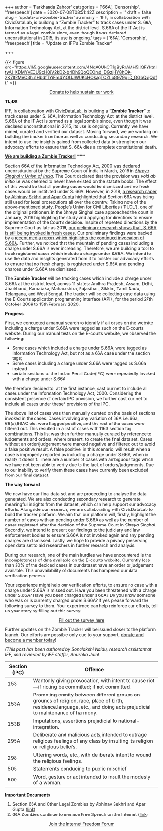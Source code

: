 +++
author = 'Farkhanda Zahoor'
categories = ['66A', 'Censorship', 'freespeech']
date = 2020-07-08T08:51:42Z
description = ''
draft = false
slug = 'update-on-zombie-tracker'
summary = 'IFF, in collaboration with CivicDataLab, is building a “Zombie Tracker” to track cases under S. 66A, Information Technology Act, at the district level. S.66A of the IT Act is termed as a legal zombie since, even though it was declared unconstitutional in 2015, its use is ongoing.'
tags = ['66A', 'Censorship', 'freespeech']
title = 'Update on IFF’s Zombie Tracker'

+++


{{< figure src="https://lh5.googleusercontent.com/4NqA0UkCT1gByRrAMH5lIQFYktnltwU_KDMYvECU9cHQiV2kD2-b4Dh9QoQEOmd_DGzjHY8hOK-zK7ltRMeC3hu1HbdfTYiFm4YiOUJWUKcHOkagTCZLoG979giiC_GGbQkjQdft" >}}

<div style="text-align:center;">
    <a href="https://internetfreedom.in/donate/" class="button">Donate to help sustain our work</a>
</div>

**TL;DR**

IFF, in collaboration with [CivicDataLab](https://www.civicdatalab.in/), is building a “**Zombie Tracker**” to track cases under S. 66A, Information Technology Act, at the district level. S.66A of the IT Act is termed as a legal zombie since, even though it was declared unconstitutional in 2015, its use is ongoing. Currently, we have mined, curated and verified our dataset. Moving forward, we are working on building the tracker interface as well as conducting secondary research. We intend to use the insights gained from collected data to strengthen our advocacy efforts to ensure that S. 66A dies a complete constitutional death.

[**We are building a Zombie Tracker!**](https://internetfreedom.in/no-more-section-66a-cases-we-are-taking-the-agami-challenge/) ****

Section 66A of the Information Technology Act, 2000 was declared unconstitutional by the Supreme Court of India in March, 2015 in [_Shreya Singhal v Union of India_](https://indiankanoon.org/doc/110813550/). The Court declared that the provision was _void ab initio_ i.e was deemed to never have existed on the statute books. The effect of this would be that all pending cases would be dismissed and no fresh cases would be instituted under S. 66A. However, in 2018, [a research paper by Abhinav Sekhri and Apar Gupta](https://papers.ssrn.com/sol3/papers.cfm?abstract_id=3275893) highlighted that Section 66A was being still used for legal prosecutions all over the country. Taking note of the above-mentioned study, People’s Union for Civil Liberties (‘PUCL’), one of the original petitioners in the Shreya Singhal case approached the court in January, 2019 highlighting the study and applying for directions to ensure implementation of the Court’s decision. Inspite of repeated directions by the Supreme Court as late as 2019, [our preliminary research shows that, S. 66A is still being invoked in fresh cases](https://internetfreedom.in/66a-zombies-continue-to-menace-free-speech-on-the-internet/). Our preliminary findings were backed by a [recent media report which highlights the continued invocation of S.66A](https://www.livelaw.in/news-updates/financial-assistance-of-5000-each-granted-to-16448-advocates-to-deal-with-covid-19-crisis-bar-council-of-delhi-tells-delhi-hc-159564?infinitescroll=1). Further, we noticed that the mountain of pending cases including a charge under S.66A is ever increasing. Therefore, we are building a tool to track registered cases which include a charge under S.66A. We intend to use the data and insights generated from it to bolster our advocacy efforts to ensure that no fresh charge is registered under S.66A and pending charges under S.66A are dismissed. 

The **Zombie Tracker** will be tracking cases which include a charge under S.66A at the district level, across 11 states: Andhra Pradesh, Assam, Delhi, Jharkhand, Karnataka, Maharashtra, Rajasthan, Sikkim, Tamil Nadu, Telangana, and West Bengal. The tracker will be collecting case data using the E-Courts application programming interface (API) , for the period 27th October 2009 to 15th February 2020.

**Progress**

First, we conducted a manual search to identify if all cases on the website including a charge under S.66A were tagged as such on the E-courts website. During our manual tests on the E-courts website, we observed the following:

* Some cases which included a charge under S.66A, were tagged as Information Technology Act, but not as a 66A case under the section tags;
* Some cases including a charge under S.66A were tagged as S.66a instead
* certain sections of the Indian Penal Code(IPC) were repeatedly invoked with a charge under S.66A

We therefore decided to, at the first instance, cast our net to include all cases under the Information Technology Act, 2000. Considering the consistent presence of certain IPC provision, we further cast our net to include all cases under these* provisions of the IPC.

The above list of cases was then manually curated on the basis of sections invoked in the cases. Cases involving any variation of 66A i.e. 66a, 66(a),66AC etc. were flagged positive, and the rest of the cases were filtered out. This resulted in a list of cases with 1163 section tag combinations. This list was then further manually curated by reference to judgements and orders, where present, to create the final data set. Cases without an order/judgement were marked negative and filtered out to avoid a false positive result. A false positive, in this scenario, will result when a case is improperly reported as including a charge under S.66A, when in reality it doesn't. There are a number of cases with ambiguous tags which we have not been able to verify due to the lack of orders/judgements. Due to our inability to verify them these cases have currently been excluded from our final dataset. 

**The way forward**

We now have our final data set and are proceeding to analyse the data generated. We are also conducting secondary research to generate meaningful insights from the dataset, which can help support our advocacy efforts. Alongside our research, we are collaborating with CivicDataLab to build the tracker platform. We aim that our platform will, firstly, highlight the number of cases with an pending under S.66A as well as the number of cases registered after the decision of the Supreme Court in _Shreya Singhal_. Secondly, we intend to present our findings to the judiciary and law enforcement bodies to ensure S.66A is not invoked again and any pending charges are dismissed. Lastly, we hope to provide a privacy preserving open data set to aid researchers in further research and analysis. 

During our research, one of the main hurdles we have encountered is the incompleteness of data available on the E-courts website. Currently less than 20% of the decided cases in our dataset have an order or judgement available. This unavailability of documents has hampered our data verification process. 

Your experience might help our verification efforts, to ensure no case with a charge under S.66A is missed out. Have you been threatened with a charge under S.66A? Have you been charged under s.66A? Do you know someone who was or is currently charged under S.66A? If yes please forward the following survey to them.  Your experience can help reinforce our efforts, tell us your story by filling out this survey:

<div style="text-align:center;">
    <a href="https://blocksurvey.io/survey/1PfQfn62JSDjjyK4nuHoY5t21wKeuocLLm/86bf1e54-ceea-4c84-b122-bbd9aa19bf60" class="button">Fill out the survey here</a>
</div>



Further updates on the Zombie Tracker will be issued closer to the platform launch. Our efforts are possible only due to your support, [donate and become a member today](https://internetfreedom.in/donate/)!

_(This post has been authored by Sonalakshi Naidu, research assistant at IFF, and reviewed by IFF staffer, Anushka Jain)_

| Section (IPC) | Offence                                                                                                                                                             	|
|---------|-------------------------------------------------------------------------------------------------------------------------------------------------------------------------|
| 153 	| Wantonly giving provocation, with intent to cause riot—if rioting be committed; if not committed.                                                                   	|
| 153A	| Promoting enmity between different groups on grounds of religion, race, place of birth, residence.language, etc., and doing acts prejudicial to maintenance of harmony. |
| 153B	| Imputations, assertions prejudicial to national-integration.                                                                                                        	|
| 295A	| Deliberate and malicious acts,intended to outrage religious feelings of any class by insulting its religion or religious beliefs.                                   	|
| 298 	| Uttering words, etc., with deliberate intent to wound the religious feelings.                                                                                       	|
| 505 	| Statements conducing to public mischief                                                                                                                             	|
| 509 	| Word, gesture or act intended to insult the modesty of a woman.                                                                                                     	|



**Important Documents**

1. Section 66A and Other Legal Zombies by Abhinav Sekhri and Apar Gupta ([link](https://papers.ssrn.com/sol3/papers.cfm?abstract_id=3275893))
2. 66A Zombies continue to menace Free Speech on the Internet ([link](https://internetfreedom.in/66a-zombies-continue-to-menace-free-speech-on-the-internet/))

<div style="text-align:center;">
    <a href="https://forum.internetfreedom.in/" class="button">Join the Internet Freedom Forum</a>
</div>



